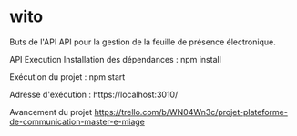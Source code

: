 # wito
Buts de l'API
API pour la gestion de la feuille de présence électronique.

API Execution
Installation des dépendances : npm install

Exécution du projet : npm start

Adresse d'exécution : https://localhost:3010/

Avancement du projet
https://trello.com/b/WN04Wn3c/projet-plateforme-de-communication-master-e-miage
